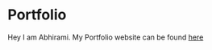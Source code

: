 # Portfolio
Hey I am Abhirami. My Portfolio website can be found [here](https://main--teal-profiterole-802e7e.netlify.app/)